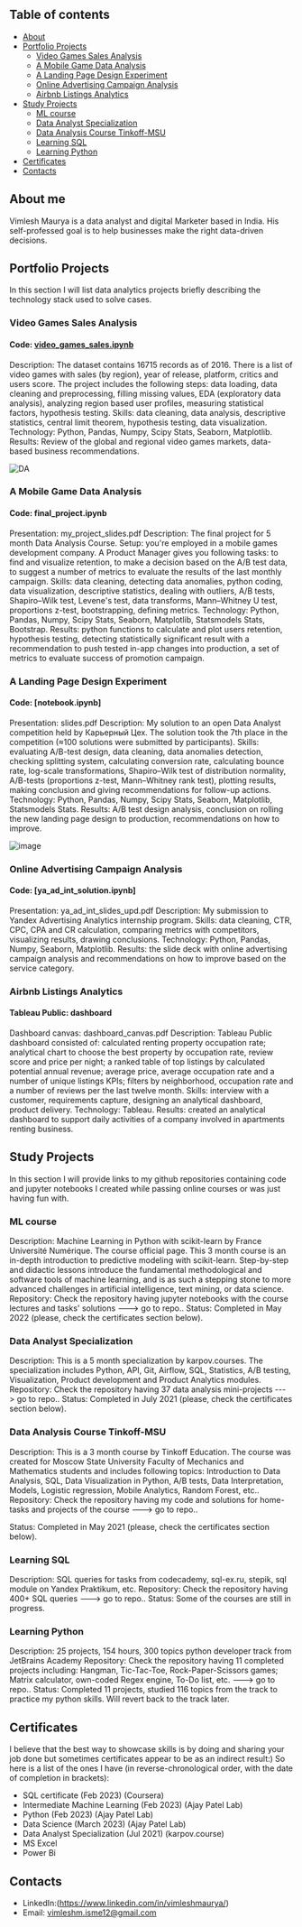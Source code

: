 ## Table of contents
* [About](https://github.com/Vimlesh-Maurya/Data-Analyst-Portfolio/#About-me)
* [Portfolio Projects]()
  * [Video Games Sales Analysis]()
  * [A Mobile Game Data Analysis]()
  * [A Landing Page Design Experiment]()
  * [Online Advertising Campaign Analysis]()
  * [Airbnb Listings Analytics]()
* [Study Projects]()
  * [ML course]()
  * [Data Analyst Specialization]()
  * [Data Analysis Course Tinkoff-MSU]()
  * [Learning SQL]()
  * [Learning Python]()
* [Certificates]()
* [Contacts ]()

## About me

  Vimlesh Maurya is a data analyst and digital Marketer based in India. His self-professed goal is to help businesses make the right data-driven decisions.

## Portfolio Projects

In this section I will list data analytics projects briefly describing the technology stack used to solve cases.

### Video Games Sales Analysis

#### Code: [video_games_sales.ipynb]()
Description: The dataset contains 16715 records as of 2016. There is a list of video games with sales (by region), year of release, platform, critics and users score. The project includes the following steps: data loading, data cleaning and preprocessing, filling missing values, EDA (exploratory data analysis), analyzing region based user profiles, measuring statistical factors, hypothesis testing.
Skills: data cleaning, data analysis, descriptive statistics, central limit theorem, hypothesis testing, data visualization.
Technology: Python, Pandas, Numpy, Scipy Stats, Seaborn, Matplotlib.
Results: Review of the global and regional video games markets, data-based business recommendations.

![DA](https://github.com/Vimlesh-Maurya/Data-Analyst-Portfolio/blob/main/0_9lcVt7ZxDiHgm1LW.png)


### A Mobile Game Data Analysis
#### Code: final_project.ipynb
Presentation: my_project_slides.pdf
Description: The final project for 5 month Data Analysis Course. Setup: you're employed in a mobile games development company. A Product Manager gives you following tasks: to find and visualize retention, to make a decision based on the A/B test data, to suggest a number of metrics to evaluate the results of the last monthly campaign.
Skills: data cleaning, detecting data anomalies, python coding, data visualization, descriptive statistics, dealing with outliers, A/B tests, Shapiro–Wilk test, Levene's test, data transforms, Mann–Whitney U test, proportions z-test, bootstrapping, defining metrics.
Technology: Python, Pandas, Numpy, Scipy Stats, Seaborn, Matplotlib, Statsmodels Stats, Bootstrap.
Results: python functions to calculate and plot users retention, hypothesis testing, detecting statistically significant result with a recommendation to push tested in-app changes into production, a set of metrics to evaluate success of promotion campaign.


### A Landing Page Design Experiment
#### Code: [notebook.ipynb]
Presentation: slides.pdf
Description: My solution to an open Data Analyst competition held by Карьерный Цех. The solution took the 7th place in the competition (≈100 solutions were submitted by participants).
Skills: evaluating A/B-test design, data cleaning, data anomalies detection, checking splitting system, calculating conversion rate, calculating bounce rate, log-scale transformations, Shapiro–Wilk test of distribution normality, A/B-tests (proportions z-test, Mann–Whitney rank test), plotting results, making conclusion and giving recommendations for follow-up actions.
Technology: Python, Pandas, Numpy, Scipy Stats, Seaborn, Matplotlib, Statsmodels Stats.
Results: A/B test design analysis, conclusion on rolling the new landing page design to production, recommendations on how to improve.

![image](https://github.com/Vimlesh-Maurya/Data-Analyst-Portfolio/blob/main/1_vJULpN2xQfyVsvTVW-JSkA.png)

### Online Advertising Campaign Analysis
#### Code: [ya_ad_int_solution.ipynb]
Presentation: ya_ad_int_slides_upd.pdf
Description: My submission to Yandex Advertising Analytics internship program.
Skills: data cleaning, CTR, CPC, CPA and CR calculation, comparing metrics with competitors, visualizing results, drawing conclusions.
Technology: Python, Pandas, Numpy, Seaborn, Matplotlib.
Results: the slide deck with online advertising campaign analysis and recommendations on how to improve based on the service category.

### Airbnb Listings Analytics
#### Tableau Public: dashboard
Dashboard canvas: dashboard_canvas.pdf
Description: Tableau Public dashboard consisted of: calculated renting property occupation rate; analytical chart to choose the best property by occupation rate, review score and price per night; a ranked table of top listings by calculated potential annual revenue; average price, average occupation rate and a number of unique listings KPIs; filters by neighborhood, occupation rate and a number of reviews per the last twelve month.
Skills: interview with a customer, requirements capture, designing an analytical dashboard, product delivery.
Technology: Tableau.
Results: created an analytical dashboard to support daily activities of a company involved in apartments renting business.

## Study Projects

In this section I will provide links to my github repositories containing code and jupyter notebooks I created while passing online courses or was just having fun with.

### ML course
Description: Machine Learning in Python with scikit-learn by France Université Numérique. The course official page.
This 3 month course is an in-depth introduction to predictive modeling with scikit-learn. Step-by-step and didactic lessons introduce the fundamental methodological and software tools of machine learning, and is as such a stepping stone to more advanced challenges in artificial intelligence, text mining, or data science.
Repository: Check the repository having jupyter notebooks with the course lectures and tasks' solutions ---> go to repo..
Status: Completed in May 2022 (please, check the certificates section below).

### Data Analyst Specialization
Description: This is a 5 month specialization by karpov.courses. The specialization includes Python, API, Git, Airflow, SQL, Statistics, A/B testing, Visualization, Product development and Product Analytics modules.
Repository: Check the repository having 37 data analysis mini-projects ---> go to repo..
Status: Completed in July 2021 (please, check the certificates section below).

### Data Analysis Course Tinkoff-MSU
Description: This is a 3 month course by Tinkoff Education. The course was created for Moscow State University Faculty of Mechanics and Mathematics students and includes following topics: Introduction to Data Analysis, SQL, Data Visualization in Python, A/B tests, Data Interpretation, Models, Logistic regression, Mobile Analytics, Random Forest, etc..
Repository: Check the repository having my code and solutions for home-tasks and projects of the course ---> go to repo..

Status: Completed in May 2021 (please, check the certificates section below).

### Learning SQL
Description: SQL queries for tasks from codecademy, sql-ex.ru, stepik, sql module on Yandex Praktikum, etc.
Repository: Check the repository having 400+ SQL queries ---> go to repo..
Status: Some of the courses are still in progress.

### Learning Python
Description: 25 projects, 154 hours, 300 topics python developer track from JetBrains Academy
Repository: Check the repository having 11 completed projects including: Hangman, Tic-Tac-Toe, Rock-Paper-Scissors games; Matrix calculator, own-coded Regex engine, To-Do list, etc. ---> go to repo..
Status: Completed 11 projects, studied 116 topics from the track to practice my python skills. Will revert back to the track later.


## Certificates
I believe that the best way to showcase skills is by doing and sharing your job done but sometimes certificates appear to be as an indirect result:) So here is a list of the ones I have (in reverse-chronological order, with the date of completion in brackets):

* SQL certificate (Feb 2023) (Coursera)
* Intermediate Machine Learning (Feb 2023) (Ajay Patel Lab)
* Python (Feb 2023) (Ajay Patel Lab)
* Data Science (March 2023) (Ajay Patel Lab)
* Data Analyst Specialization (Jul 2021) (karpov.course)
* MS Excel
* Power Bi

## Contacts
* LinkedIn:(https://www.linkedin.com/in/vimleshmaurya/)
* Email: vimleshm.isme12@gmail.com
